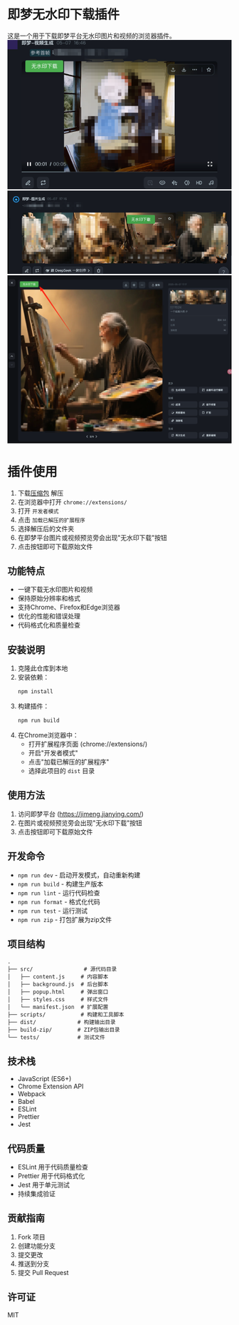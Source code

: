 # 即梦无水印下载插件

这是一个用于下载即梦平台无水印图片和视频的浏览器插件。
![alt text](assets/image.png)
![alt text](assets/image-1.png)
![alt text](assets/image-2.png)

# 插件使用
1. 下载[压缩包](https://github.com/lgldlk/jimeng_no_watermark/archive/refs/tags/1.0.zip) 解压
2. 在浏览器中打开 `chrome://extensions/`
3. 打开 `开发者模式`
4. 点击 `加载已解压的扩展程序`
5. 选择解压后的文件夹
6. 在即梦平台图片或视频预览旁会出现"无水印下载"按钮
7. 点击按钮即可下载原始文件

## 功能特点

- 一键下载无水印图片和视频
- 保持原始分辨率和格式
- 支持Chrome、Firefox和Edge浏览器
- 优化的性能和错误处理
- 代码格式化和质量检查


## 安装说明

1. 克隆此仓库到本地
2. 安装依赖：
   ```bash
   npm install
   ```
3. 构建插件：
   ```bash
   npm run build
   ```
4. 在Chrome浏览器中：
   - 打开扩展程序页面 (chrome://extensions/)
   - 开启"开发者模式"
   - 点击"加载已解压的扩展程序"
   - 选择此项目的 `dist` 目录

## 使用方法

1. 访问即梦平台 (https://jimeng.jianying.com/)
2. 在图片或视频预览旁会出现"无水印下载"按钮
3. 点击按钮即可下载原始文件

## 开发命令

- `npm run dev` - 启动开发模式，自动重新构建
- `npm run build` - 构建生产版本
- `npm run lint` - 运行代码检查
- `npm run format` - 格式化代码
- `npm run test` - 运行测试
- `npm run zip` - 打包扩展为zip文件

## 项目结构

```
.
├── src/                # 源代码目录
│   ├── content.js     # 内容脚本
│   ├── background.js  # 后台脚本
│   ├── popup.html     # 弹出窗口
│   ├── styles.css     # 样式文件
│   └── manifest.json  # 扩展配置
├── scripts/           # 构建和工具脚本
├── dist/             # 构建输出目录
├── build-zip/        # ZIP包输出目录
└── tests/            # 测试文件
```

## 技术栈

- JavaScript (ES6+)
- Chrome Extension API
- Webpack
- Babel
- ESLint
- Prettier
- Jest

## 代码质量

- ESLint 用于代码质量检查
- Prettier 用于代码格式化
- Jest 用于单元测试
- 持续集成验证

## 贡献指南

1. Fork 项目
2. 创建功能分支
3. 提交更改
4. 推送到分支
5. 提交 Pull Request

## 许可证

MIT 